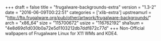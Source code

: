 +++
draft = false
title = "frugalware-backgrounds-extra"
version = "1.3-2"
date = "2016-06-09T00:22:51"
categories = ['xlib-extra']
upstreamurl = "http://ftp.frugalware.org/pub/other/artwork/frugalware-backgrounds/"
arch = "x86_64"
size = "115700672"
usize = "116762192"
sha1sum = "4e8d69d1d030b0a72e5d1103212db7ddf872c77d"
+++
Non-Official wallpapers of Frugalware Linux for X11 WMs and KDE4.